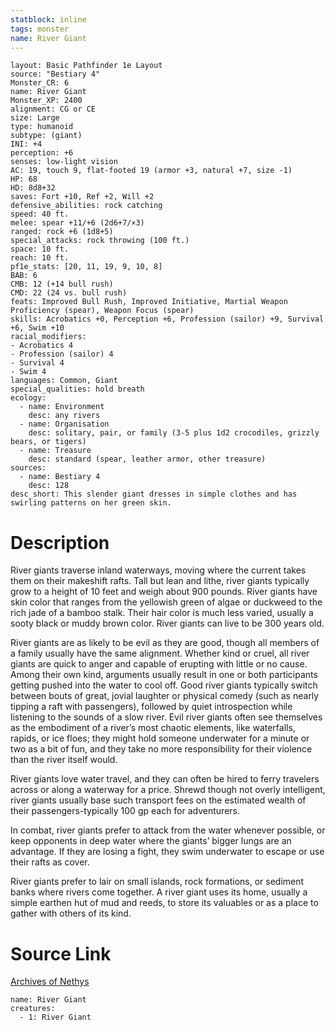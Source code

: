 ```yaml
---
statblock: inline
tags: monster
name: River Giant
---
```

```statblock
layout: Basic Pathfinder 1e Layout
source: "Bestiary 4"
Monster_CR: 6
name: River Giant
Monster_XP: 2400
alignment: CG or CE
size: Large
type: humanoid
subtype: (giant)
INI: +4
perception: +6
senses: low-light vision
AC: 19, touch 9, flat-footed 19 (armor +3, natural +7, size -1)
HP: 68
HD: 8d8+32
saves: Fort +10, Ref +2, Will +2
defensive_abilities: rock catching
speed: 40 ft.
melee: spear +11/+6 (2d6+7/×3)
ranged: rock +6 (1d8+5)
special_attacks: rock throwing (100 ft.)
space: 10 ft.
reach: 10 ft.
pf1e_stats: [20, 11, 19, 9, 10, 8]
BAB: 6
CMB: 12 (+14 bull rush)
CMD: 22 (24 vs. bull rush)
feats: Improved Bull Rush, Improved Initiative, Martial Weapon Proficiency (spear), Weapon Focus (spear)
skills: Acrobatics +0, Perception +6, Profession (sailor) +9, Survival +6, Swim +10
racial_modifiers:
- Acrobatics 4
- Profession (sailor) 4
- Survival 4
- Swim 4
languages: Common, Giant
special_qualities: hold breath
ecology:
  - name: Environment
    desc: any rivers
  - name: Organisation
    desc: solitary, pair, or family (3-5 plus 1d2 crocodiles, grizzly bears, or tigers)
  - name: Treasure
    desc: standard (spear, leather armor, other treasure)
sources:
  - name: Bestiary 4
    desc: 128
desc_short: This slender giant dresses in simple clothes and has swirling patterns on her green skin.
```
# Description
River giants traverse inland waterways, moving where the current takes them on their makeshift rafts. Tall but lean and lithe, river giants typically grow to a height of 10 feet and weigh about 900 pounds. River giants have skin color that ranges from the yellowish green of algae or duckweed to the rich jade of a bamboo stalk. Their hair color is much less varied, usually a sooty black or muddy brown color. River giants can live to be 300 years old.

River giants are as likely to be evil as they are good, though all members of a family usually have the same alignment. Whether kind or cruel, all river giants are quick to anger and capable of erupting with little or no cause. Among their own kind, arguments usually result in one or both participants getting pushed into the water to cool off. Good river giants typically switch between bouts of great, jovial laughter or physical comedy (such as nearly tipping a raft with passengers), followed by quiet introspection while listening to the sounds of a slow river. Evil river giants often see themselves as the embodiment of a river’s most chaotic elements, like waterfalls, rapids, or ice floes; they might hold someone underwater for a minute or two as a bit of fun, and they take no more responsibility for their violence than the river itself would.

River giants love water travel, and they can often be hired to ferry travelers across or along a waterway for a price. Shrewd though not overly intelligent, river giants usually base such transport fees on the estimated wealth of their passengers-typically 100 gp each for adventurers.

In combat, river giants prefer to attack from the water whenever possible, or keep opponents in deep water where the giants’ bigger lungs are an advantage. If they are losing a fight, they swim underwater to escape or use their rafts as cover.

River giants prefer to lair on small islands, rock formations, or sediment banks where rivers come together. A river giant uses its home, usually a simple earthen hut of mud and reeds, to store its valuables or as a place to gather with others of its kind.
# Source Link
[Archives of Nethys](https://aonprd.com/MonsterDisplay.aspx?ItemName=River%20Giant)
```encounter-table
name: River Giant
creatures:
  - 1: River Giant
```
